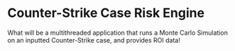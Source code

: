 # Counter-Strike Case Risk Engine

What will be a multithreaded application that runs a Monte Carlo Simulation on an inputted Counter-Strike case, and provides ROI data!
